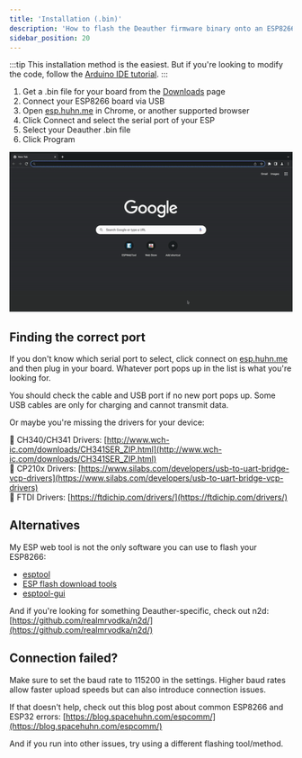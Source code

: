 ```yaml
---
title: 'Installation (.bin)'
description: 'How to flash the Deauther firmware binary onto an ESP8266.'
sidebar_position: 20
---
```


:::tip
This installation method is the easiest. But if you're looking to modify the code, follow the [Arduino IDE tutorial](/docs/diy/.installation-arduino).
:::

1. Get a .bin file for your board from the [Downloads](/docs/download) page
2. Connect your ESP8266 board via USB
3. Open [esp.huhn.me](https://esp.huhn.me) in Chrome, or another supported browser
4. Click Connect and select the serial port of your ESP
5. Select your Deauther .bin file
6. Click Program

![Animated ESP Web Tool workflow GIF](/img/diy/espwebtool.gif)

## Finding the correct port

If you don't know which serial port to select, click connect on [esp.huhn.me](https://esp.huhn.me) and then plug in your board. Whatever port pops up in the list is what you're looking for.

You should check the cable and USB port if no new port pops up. 
Some USB cables are only for charging and cannot transmit data. 

Or maybe you're missing the drivers for your device:

🔗 CH340/CH341 Drivers: [http://www.wch-ic.com/downloads/CH341SER_ZIP.html](http://www.wch-ic.com/downloads/CH341SER_ZIP.html)  
🔗 CP210x Drivers: [https://www.silabs.com/developers/usb-to-uart-bridge-vcp-drivers](https://www.silabs.com/developers/usb-to-uart-bridge-vcp-drivers)  
🔗 FTDI Drivers: [https://ftdichip.com/drivers/](https://ftdichip.com/drivers/)

## Alternatives

My ESP web tool is not the only software you can use to flash your ESP8266: 
* [esptool](https://github.com/espressif/esptool)
* [ESP flash download tools](https://www.espressif.com/en/support/download/other-tools)
* [esptool-gui](https://github.com/Rodmg/esptool-gui)

And if you're looking for something Deauther-specific, check out n2d: [https://github.com/realmrvodka/n2d/](https://github.com/realmrvodka/n2d/)

## Connection failed?

Make sure to set the baud rate to 115200 in the settings. Higher baud rates allow faster upload speeds but can also introduce connection issues.

If that doesn't help, check out this blog post about common ESP8266 and ESP32 errors: [https://blog.spacehuhn.com/espcomm/](https://blog.spacehuhn.com/espcomm/)

And if you run into other issues, try using a different flashing tool/method. 